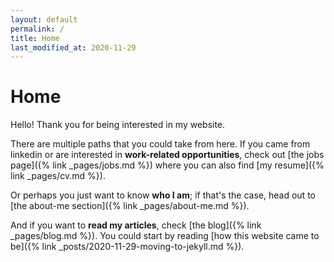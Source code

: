 ```yaml
---
layout: default
permalink: /
title: Home
last_modified_at: 2020-11-29
---
```


# Home

Hello! Thank you for being interested in my website.

There are multiple paths that you could take from here.
If you came from linkedin or are interested in **work-related opportunities**,
check out [the jobs page]({% link _pages/jobs.md %}) where you can also find [my resume]({% link _pages/cv.md %}).

Or perhaps you just want to know **who I am**; if that\'s the case, head out to [the about-me section]({% link _pages/about-me.md %}).

And if you want to **read my articles**, check [the blog]({% link _pages/blog.md %}).
You could start by reading [how this website came to be]({% link _posts/2020-11-29-moving-to-jekyll.md %}).
